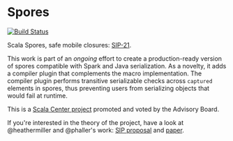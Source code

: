 # Spores

[![Build Status](https://platform-ci.scala-lang.org/api/badges/jvican/spores-spark/status.svg)](https://platform-ci.scala-lang.org/jvican/spores-spark)

Scala Spores, safe mobile closures: [SIP-21](http://docs.scala-lang.org/sips/pending/spores.html).

This work is part of an *ongoing* effort to create a production-ready version
of spores compatible with Spark and Java serialization. As a novelty, it adds a compiler
plugin that complements the macro implementation. The compiler plugin performs
transitive serializable checks across `captured` elements in spores, thus preventing
users from serializing objects that would fail at runtime.

This is a [Scala Center project](https://github.com/scalacenter/advisoryboard/blob/master/proposals/006-compile-time-serializibility-check.md)
promoted and voted by the Advisory Board.

If you're interested in the theory of the project, have a look at @heathermiller and
@phaller's work: [SIP proposal](http://docs.scala-lang.org/sips/pending/spores.html) and
[paper](https://infoscience.epfl.ch/record/191239/files/spores_1.pdf).

